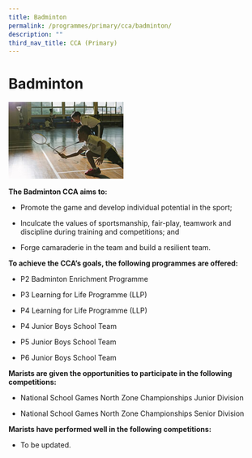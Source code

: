 ```yaml
---
title: Badminton
permalink: /programmes/primary/cca/badminton/
description: ""
third_nav_title: CCA (Primary)
---
```

# Badminton


<img src="/images/CCA/Primary/Badminton_D1R1153.jpg"  
     style="width:45%">


**The Badminton CCA aims to:** 

*   Promote the game and develop individual potential in the sport;
*   Inculcate the values of sportsmanship, fair-play, teamwork and discipline during training and competitions; and  
    
*   Forge camaraderie in the team and build a resilient team.

**To achieve the CCA’s goals, the following programmes are offered:** 

*   P2 Badminton Enrichment Programme
*   P3 Learning for Life Programme (LLP)
*   P4 Learning for Life Programme (LLP)  
    
*   P4 Junior Boys School Team
*   P5 Junior Boys School Team
*   P6 Junior Boys School Team

  

**Marists are given the opportunities to participate in the following competitions:** 

*   National School Games North Zone Championships Junior Division  
    
*   National School Games North Zone Championships Senior Division

  

**Marists have performed well in the following competitions:** 

*   To be updated.